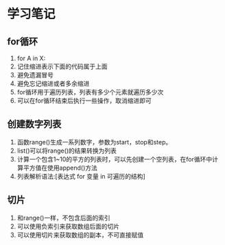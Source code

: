 # 学习笔记
## for循环
1. for A in X:
2. 记住缩进表示下面的代码属于上面
3. 避免遗漏冒号
4. 避免忘记缩进或者多余缩进
5. for循环用于遍历列表，列表有多少个元素就遍历多少次
6. 可以在for循环结束后执行一些操作，取消缩进即可
## 创建数字列表
1. 函数range()生成一系列数字，参数为start，stop和step。
2. list()可以将range()的结果转换为列表
3. 计算一个包含1~10的平方的列表时，可以先创建一个空列表，在for循环中计算平方值在使用append()方法
4. 列表解析语法:[表达式 for 变量 in 可遍历的结构]

## 切片
1. 和range()一样，不包含后面的索引
2. 可以使用负索引来获取数组后面的切片
3. 可以使用切片来获取数组的副本，不可直接赋值
